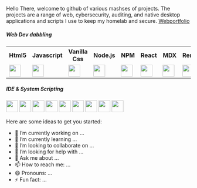 Hello There,  welcome to github of various mashses of projects. The projects are a range of web, cybersecurity, auditing, and native desktop applications and scripts I use to keep my homelab and secure. 
<a href='https://webportfolio-6gl.pages.dev/' target='_blank'>Webportfolio</a>

<h5> Web Dev dabbling</h5>
<div>
  <table>
    <tr>
      <th>Html5</th> 
      <th>Javascript</th>
      <th>Vanilla Css</th>
      <th>Node.js</th> 
      <th>NPM</th>
      <th>React</th>
      <th>MDX</th> 
      <th>Remix</th>
      <th>PHP</th>
      <th>MySQL</th> 
      <th>Postgres</th>
      <th>Apache</th>
      <th>Nginx</th>
    </tr>
    <tr>
      <td><img height="32" width="32" src="https://cdn.simpleicons.org/html5/[COLOR]" /> </td>
      <td><img height="32" width="32" src="https://cdn.simpleicons.org/javascript/[COLOR]"  /></td>
      <td><img height="32" width="32" src="https://cdn.simpleicons.org/css3/[COLOR]" /></td>
      <td><img height="32" width="32" src="https://cdn.simpleicons.org/node.js/[COLOR]" /></td>
      <td><img height="32" width="32" src="https://cdn.simpleicons.org/npm/[COLOR]" /></td>
      <td><img height="32" width="32" src="https://cdn.simpleicons.org/react/[COLOR]"  /></td>
      <td><img height="32" width="32" src="https://cdn.simpleicons.org/mdx/[COLOR]" /></td>
      <td><img height="32" width="32" src="https://cdn.simpleicons.org/remix/[COLOR]"  /></td>
      <td><img height="32" width="32" src="https://cdn.simpleicons.org/php/[COLOR]"  /></td>
      <td><img height="32" width="32" src="https://cdn.simpleicons.org/mysql/[COLOR]"  /></td>
      <td><img height="32" width="32" src="https://cdn.simpleicons.org/postgresql/[COLOR]"  /></td>
      <td><img height="32" width="32" src="https://cdn.simpleicons.org/apache/[COLOR]" /></td>
      <td><img height="32" width="32" src="https://cdn.simpleicons.org/nginx/[COLOR]" /></td>
    </tr>
  </table>
</div>

<h5> IDE & System Scripting </h5>
<div>
  <img height="32" width="32" src="https://www.svgrepo.com/download/331782/visual-studio.svg" /> 
  <img height="32" width="32" src="https://cdn.simpleicons.org/notepad++/[COLOR]"  />
  <img height="32" width="32" src="https://cdn.simpleicons.org/nano/[COLOR]" />
  <img height="32" width="32" src="https://cdn.simpleicons.org/fishshell/[COLOR]" />
  <img height="32" width="32" src="https://cdn.simpleicons.org/gnubash/[COLOR]"  />
  <img height="32" width="32" src="https://cdn.simpleicons.org/vim/[COLOR]" />
  <img height="32" width="32" src="https://cdn.simpleicons.org/bat/[COLOR]"  />
  <img height="32" width="32" src="https://www.svgrepo.com/show/306596/powershell.svg"  />
  <img height="32" width="32" src="https://cdn.simpleicons.org/apachenetbeanside/[COLOR]" />  
</div>


Here are some ideas to get you started:

- 🔭 I’m currently working on ...
- 🌱 I’m currently learning ...
- 👯 I’m looking to collaborate on ...
- 🤔 I’m looking for help with ...
- 💬 Ask me about ...
- 📫 How to reach me: ...
- 😄 Pronouns: ...
- ⚡ Fun fact: ...
<!--
**stillHere3000/stillHere3000** is a ✨ _special_ ✨ repository because its `README.md` (this file) appears on your GitHub profile.

Here are some ideas to get you started:

- 🔭 I’m currently working on ...
- 🌱 I’m currently learning ...
- 👯 I’m looking to collaborate on ...
- 🤔 I’m looking for help with ...
- 💬 Ask me about ...
- 📫 How to reach me: ...
- 😄 Pronouns: ...
- ⚡ Fun fact: ...
-->
